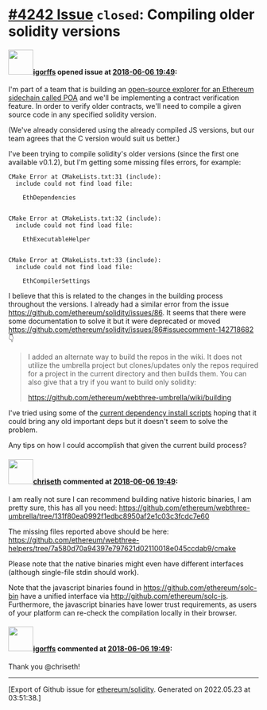 # [\#4242 Issue](https://github.com/ethereum/solidity/issues/4242) `closed`: Compiling older solidity versions

#### <img src="https://avatars.githubusercontent.com/u/2921671?u=7f576f0673416ffdc80d1a55fafb60006f1d65ae&v=4" width="50">[igorffs](https://github.com/igorffs) opened issue at [2018-06-06 19:49](https://github.com/ethereum/solidity/issues/4242):

I'm part of a team that is building an [open-source explorer for an Ethereum sidechain called POA](https://github.com/poanetwork/poa-explorer) and we'll be implementing a contract verification feature. In order to verify older contracts, we'll need to compile a given source code in any specified solidity version. 

(We've already considered using the already compiled JS versions, but our team agrees that the C version would suit us better.)

I've been trying to compile solidity's older versions (since the first one available v0.1.2), but I'm getting some missing files errors, for example:

```
CMake Error at CMakeLists.txt:31 (include):
  include could not find load file:

    EthDependencies


CMake Error at CMakeLists.txt:32 (include):
  include could not find load file:

    EthExecutableHelper


CMake Error at CMakeLists.txt:33 (include):
  include could not find load file:

    EthCompilerSettings
```

I believe that this is related to the changes in the building process throughout the versions. I already had a similar error from the issue https://github.com/ethereum/solidity/issues/86. It seems that there were some documentation to solve it but it were deprecated or moved https://github.com/ethereum/solidity/issues/86#issuecomment-142718682 👇  

> I added an alternate way to build the repos in the wiki. It does not utilize the umbrella project but clones/updates only the repos required for a project in the current directory and then builds them. You can also give that a try if you want to build only solidity:
> 
> https://github.com/ethereum/webthree-umbrella/wiki/building


I've tried using some of the [current dependency install scripts](https://github.com/ethereum/solidity/blob/develop/scripts/install_deps.sh) hoping that it could bring any old important deps but it doesn't seem to solve the problem.

Any tips on how I could accomplish that given the current build process? 


#### <img src="https://avatars.githubusercontent.com/u/9073706?v=4" width="50">[chriseth](https://github.com/chriseth) commented at [2018-06-06 19:49](https://github.com/ethereum/solidity/issues/4242#issuecomment-395670718):

I am really not sure I can recommend building native historic binaries, I am pretty sure, this has all you need: https://github.com/ethereum/webthree-umbrella/tree/131f80ea0992f1edbc8950af2e1c03c3fcdc7e60

The missing files reported above should be here: https://github.com/ethereum/webthree-helpers/tree/7a580d70a94397e797621d02110018e045ccdab9/cmake

Please note that the native binaries might even have different interfaces (although single-file stdin should work).

Note that the javascript binaries found in https://github.com/ethereum/solc-bin have a unified interface via http://github.com/ethereum/solc-js. Furthermore, the javascript binaries have lower trust requirements, as users of your platform can re-check the compilation locally in their browser.

#### <img src="https://avatars.githubusercontent.com/u/2921671?u=7f576f0673416ffdc80d1a55fafb60006f1d65ae&v=4" width="50">[igorffs](https://github.com/igorffs) commented at [2018-06-06 19:49](https://github.com/ethereum/solidity/issues/4242#issuecomment-398156156):

Thank you @chriseth!


-------------------------------------------------------------------------------



[Export of Github issue for [ethereum/solidity](https://github.com/ethereum/solidity). Generated on 2022.05.23 at 03:51:38.]

